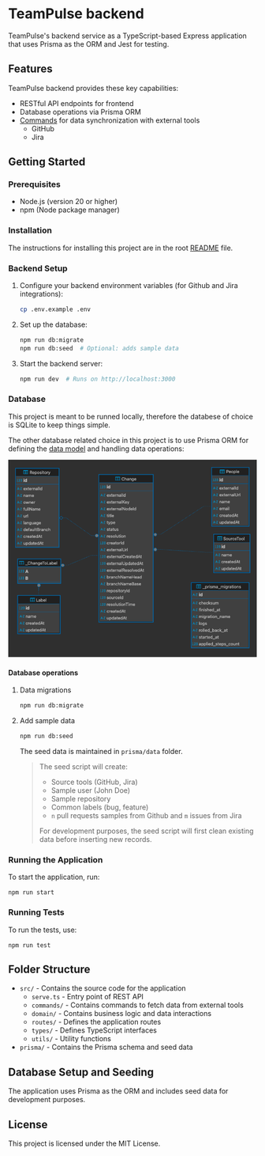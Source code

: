 # TeamPulse backend

TeamPulse's backend service as a TypeScript-based Express application that uses Prisma as the ORM and Jest for testing.

## Features

TeamPulse backend provides these key capabilities:

- RESTful API endpoints for frontend
- Database operations via Prisma ORM
- [Commands](./src/commands/) for data synchronization with external tools
  - GitHub
  - Jira

## Getting Started

### Prerequisites

- Node.js (version 20 or higher)
- npm (Node package manager)

### Installation

The instructions for installing this project are in the root [README](../README.md) file.

### Backend Setup

1. Configure your backend environment variables (for Github and Jira integrations):

   ```bash
   cp .env.example .env
   ```

2. Set up the database:

   ```bash
   npm run db:migrate
   npm run db:seed  # Optional: adds sample data
   ```

3. Start the backend server:

   ```bash
   npm run dev  # Runs on http://localhost:3000
   ```

### Database

This project is meant to be runned locally, therefore the databese of choice is SQLite to keep things simple.

The other database related choice in this project is to use Prisma ORM for defining the [data model](./prisma/schema.prisma) and handling data operations:

![Data Model Diagram](./docs/data-diagram.png)

#### Database operations

1. Data migrations

   ```bash
   npm run db:migrate
   ```

2. Add sample data

   ```bash
   npm run db:seed
   ```

   The seed data is maintained in `prisma/data` folder.

   > The seed script will create:
   >
   > - Source tools (GitHub, Jira)
   > - Sample user (John Doe)
   > - Sample repository
   > - Common labels (bug, feature)
   > - `n` pull requests samples from Github and `m` issues from Jira
   >
   > For development purposes, the seed script will first clean existing data before inserting new records.

### Running the Application

To start the application, run:

```
npm run start
```

### Running Tests

To run the tests, use:

```
npm run test
```

## Folder Structure

- `src/` - Contains the source code for the application
  - `serve.ts` - Entry point of REST API
  - `commands/` - Contains commands to fetch data from external tools
  - `domain/` - Contains business logic and data interactions
  - `routes/` - Defines the application routes
  - `types/` - Defines TypeScript interfaces
  - `utils/` - Utility functions
- `prisma/` - Contains the Prisma schema and seed data

## Database Setup and Seeding

The application uses Prisma as the ORM and includes seed data for development purposes.

## License

This project is licensed under the MIT License.
